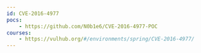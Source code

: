 ```yaml
---
id: CVE-2016-4977
pocs:
    - https://github.com/N0b1e6/CVE-2016-4977-POC
courses:
    - https://vulhub.org/#/environments/spring/CVE-2016-4977/
---
```

